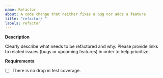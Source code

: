 ```yaml
---
name: Refactor
about: A code change that neither fixes a bug nor adds a feature
title: "refactor/ "
labels: refactor
---
```


**Description**

Clearly describe what needs to be refactored and why. Please provide links to related issues (bugs or upcoming features) in order to help prioritize.

**Requirements**

- [ ] There is no drop in test coverage.
